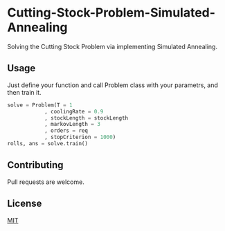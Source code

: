 # Cutting-Stock-Problem-Simulated-Annealing
Solving the Cutting Stock Problem via implementing Simulated Annealing.

## Usage
Just define your function and call Problem class with your parametrs, and then train it.
```python
solve = Problem(T = 1
            , coolingRate = 0.9
            , stockLength = stockLength
            , markovLength = 3
            , orders = req
            , stopCriterion = 1000)
rolls, ans = solve.train()
```

## Contributing
Pull requests are welcome.

## License
[MIT](https://choosealicense.com/licenses/mit/)
